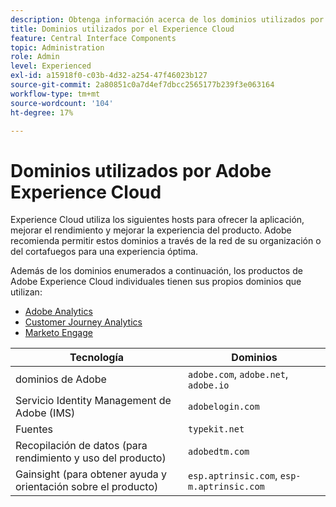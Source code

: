 ```yaml
---
description: Obtenga información acerca de los dominios utilizados por Experience Cloud.
title: Dominios utilizados por el Experience Cloud
feature: Central Interface Components
topic: Administration
role: Admin
level: Experienced
exl-id: a15918f0-c03b-4d32-a254-47f46023b127
source-git-commit: 2a80851c0a7d4ef7dbcc2565177b239f3e063164
workflow-type: tm+mt
source-wordcount: '104'
ht-degree: 17%

---
```


# Dominios utilizados por Adobe Experience Cloud

Experience Cloud utiliza los siguientes hosts para ofrecer la aplicación, mejorar el rendimiento y mejorar la experiencia del producto. Adobe recomienda permitir estos dominios a través de la red de su organización o del cortafuegos para una experiencia óptima.

Además de los dominios enumerados a continuación, los productos de Adobe Experience Cloud individuales tienen sus propios dominios que utilizan:

* [Adobe Analytics](https://experienceleague.adobe.com/es/docs/analytics/technotes/domains)
* [Customer Journey Analytics](https://experienceleague.adobe.com/es/docs/analytics-platform/using/technotes/domains)
* [Marketo Engage](https://experienceleague.adobe.com/es/docs/marketo/using/getting-started/initial-setup/configure-protocols-for-marketo)

| Tecnología | Dominios |
| --- | --- |
| dominios de Adobe | `adobe.com`, `adobe.net`, `adobe.io` |
| Servicio Identity Management de Adobe (IMS) | `adobelogin.com` |
| Fuentes | `typekit.net` |
| Recopilación de datos (para rendimiento y uso del producto) | `adobedtm.com` |
| Gainsight (para obtener ayuda y orientación sobre el producto) | `esp.aptrinsic.com`, `esp-m.aptrinsic.com` |
